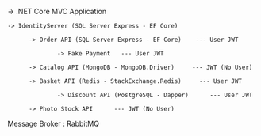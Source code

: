 -> .NET Core MVC Application
    
    -> IdentityServer (SQL Server Express - EF Core)

          -> Order API (SQL Server Express - EF Core)    --- User JWT
                  
                  -> Fake Payment   --- User JWT
        
          -> Catalog API (MongoDB - MongoDB.Driver)     --- JWT (No User) 
        
          -> Basket API (Redis - StackExchange.Redis)     --- User JWT
                  
                  -> Discount API (PostgreSQL - Dapper)      --- User JWT     
                
          -> Photo Stock API      --- JWT (No User)
          
Message Broker : RabbitMQ
